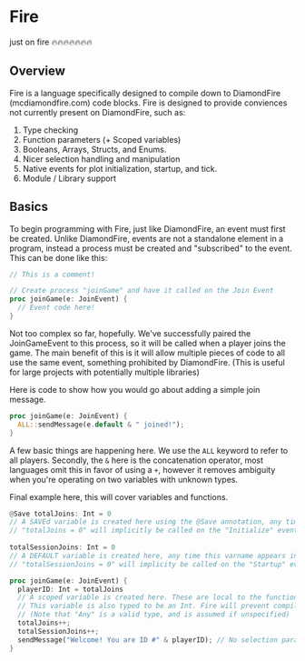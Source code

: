 # Fire
just on fire 🔥🔥🔥🔥🔥🔥🔥



## Overview
Fire is a language specifically designed to compile down to DiamondFire (mcdiamondfire.com) code blocks.
Fire is designed to provide conviences not currently present on DiamondFire, such as:
1. Type checking 
2. Function parameters (+ Scoped variables)
3. Booleans, Arrays, Structs, and Enums.
4. Nicer selection handling and manipulation
5. Native events for plot initialization, startup, and tick.
6. Module / Library support


## Basics
To begin programming with Fire, just like DiamondFire, an event must first be created.
Unlike DiamondFire, events are not a standalone element in a program, instead a process must be created and "subscribed" to the event.
This can be done like this:
```rs
// This is a comment!

// Create process "joinGame" and have it called on the Join Event
proc joinGame(e: JoinEvent) {
  // Event code here!
}
```
Not too complex so far, hopefully. 
We've successfully paired the JoinGameEvent to this process, so it will be called when a player joins the game. 
The main benefit of this is it will allow multiple pieces of code to all use the same event, something prohibited by DiamondFire. (This is useful for large projects with potentially multiple libraries)


Here is code to show how you would go about adding a simple join message.
```rs
proc joinGame(e: JoinEvent) {
  ALL::sendMessage(e.default & " joined!");
}
```
A few basic things are happening here.
We use the `ALL` keyword to refer to all players.
Secondly, the `&` here is the concatenation operator, most languages omit this in favor of using a `+`, however it removes ambiguity when you're operating on two variables with unknown types.



Final example here, this will cover variables and functions.
```rs
@Save totalJoins: Int = 0     
// A SAVEd variable is created here using the @Save annotation, any time this varname appears in the future, it will be SAVEd.
// "totalJoins = 0" will implicitly be called on the "Initialize" event (Called after a varpurge)
                        
totalSessionJoins: Int = 0   
// A DEFAULT variable is created here, any time this varname appears in the future, it will be DEFAULT.
// "totalSessionJoins = 0" will implicity be called on the "Startup" event (Called when someone joins while nobody else is online)

proc joinGame(e: JoinEvent) {
  playerID: Int = totalJoins 
  // A scoped variable is created here. These are local to the function they are inside of (this supports recursion)
  // This variable is also typed to be an Int. Fire will prevent compilation if this variable is assigned anything other than this type.
  // (Note that "Any" is a valid type, and is assumed if unspecified)
  totalJoins++;
  totalSessionJoins++;
  sendMessage("Welcome! You are ID #" & playerID); // No selection parameter will default to "selected", which itself is default to the default player.
}
```
